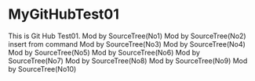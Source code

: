 # MyGitHubTest01
This is Git Hub Test01.
Mod by SourceTree(No1)
Mod by SourceTree(No2)
insert from command
Mod by SourceTree(No3)
Mod by SourceTree(No4)
Mod by SourceTree(No5)
Mod by SourceTree(No6)
Mod by SourceTree(No7)
Mod by SourceTree(No8)
Mod by SourceTree(No9)
Mod by SourceTree(No10)

